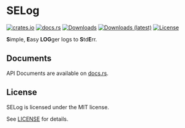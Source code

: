 # SELog
[![crates.io](https://img.shields.io/crates/v/selog)](https://crates.io/crates/selog)
[![docs.rs](https://docs.rs/selog/badge.svg)](https://docs.rs/selog)
[![Downloads](https://img.shields.io/crates/d/selog)](https://crates.io/crates/selog)
[![Downloads (latest)](https://img.shields.io/crates/dv/selog)](https://crates.io/crates/selog)
[![License](https://img.shields.io/crates/l/selog)](https://github.com/p0tf/selog/blob/main/LICENSE)

**S**imple, **E**asy **LOG**ger logs to **S**td**E**rr.

## Documents
API Documents are available on [docs.rs](https://docs.rs/selog).

## License
SELog is licensed under the MIT license.

See [LICENSE](https://github.com/p0tf/selog/blob/main/LICENSE) for details.
